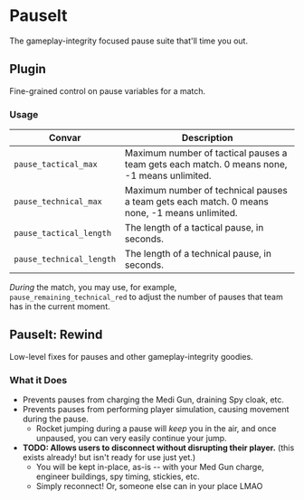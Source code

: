# PauseIt
The gameplay-integrity focused pause suite that'll time you out.

## Plugin
Fine-grained control on pause variables for a match.

### Usage
| Convar               | Description |
|----------------------|--------------|
| `pause_tactical_max` |Maximum number of tactical pauses a team gets each match. 0 means none, -1 means unlimited.|
| `pause_technical_max` |Maximum number of technical pauses a team gets each match. 0 means none, -1 means unlimited.|
| `pause_tactical_length` |The length of a tactical pause, in seconds.|
| `pause_technical_length` |The length of a technical pause, in seconds.|

_During_ the match, you may use, for example, `pause_remaining_technical_red` to adjust the number of pauses that team has in the current moment.

## PauseIt: Rewind
Low-level fixes for pauses and other gameplay-integrity goodies.

### What it Does
- Prevents pauses from charging the Medi Gun, draining Spy cloak, etc.
- Prevents pauses from performing player simulation, causing movement during the pause.
  - Rocket jumping during a pause will _keep_ you in the air, and once unpaused, you can very easily continue your jump.
- **TODO: Allows users to disconnect without disrupting their player.** (this exists already! but isn't ready for use just yet.)
  - You will be kept in-place, as-is -- with your Med Gun charge, engineer buildings, spy timing, stickies, etc.
  - Simply reconnect! Or, someone else can in your place LMAO
